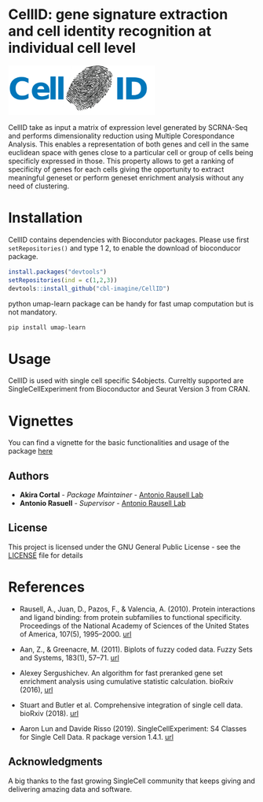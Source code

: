 # CellID: gene signature extraction and cell identity recognition at individual cell level

<img src=tools/sticker.png height="100">

CellID take as input a matrix of expression level generated by SCRNA-Seq and performs dimensionality reduction using Multiple Corespondance Analysis. This enables a representation of both genes and cell in the same euclidean space with genes close to a particular cell or group of cells being specificly expressed in those. This property allows to get a ranking of specificity of genes for each cells giving the opportunity to extract meaningful geneset or perform geneset enrichment analysis without any need of clustering.

# Installation

CellID contains dependencies with Biocondutor packages. Please use first `setRepositories()` and type 1 2, to enable the download of bioconducor package.
```r
install.packages("devtools")
setRepositories(ind = c(1,2,3))
devtools::install_github("cbl-imagine/CellID")
```

python umap-learn package can be handy for fast umap computation but is not mandatory.
``` bash
pip install umap-learn
```
# Usage

CellID is used with single cell specific S4objects. Curreltly supported are SingleCellExperiment from Bioconductor and Seurat Version 3 from CRAN.

# Vignettes

You can find a vignette for the basic functionalities and usage of the package [here](https://cbl-imagine.github.io/CellID/Vignette/vign.html)

## Authors

* **Akira Cortal** - *Package Maintainer* - [Antonio Rausell Lab](https://github.com/RausellLab)
* **Antonio Rasuell** - *Supervisor* - [Antonio Rausell Lab](https://github.com/RausellLab)

## License

This project is licensed under the GNU General Public License - see the [LICENSE](LICENSE) file for details

# References

* Rausell, A., Juan, D., Pazos, F., & Valencia, A. (2010). Protein interactions and ligand binding: from protein subfamilies to functional specificity. Proceedings of the National Academy of Sciences of the United States of America, 107(5), 1995–2000. [url](https://doi.org/10.1073/pnas.0908044107)

* Aan, Z., & Greenacre, M. (2011). Biplots of fuzzy coded data. Fuzzy Sets and Systems, 183(1), 57–71. [url](https://doi.org/10.1016/j.fss.2011.03.007)

* Alexey Sergushichev. An algorithm for fast preranked gene set enrichment analysis using cumulative statistic calculation. bioRxiv (2016), 
[url](https://doi.org/10.1101/060012)

* Stuart and Butler et al. Comprehensive integration of single cell data. bioRxiv (2018).
[url](https://doi.org/10.1101/460147)

* Aaron Lun and Davide Risso (2019). SingleCellExperiment: S4 Classes for Single Cell Data. R package version 1.4.1.
[url](https://www.bioconductor.org/packages/release/bioc/html/SingleCellExperiment.html)

## Acknowledgments

A big thanks to the fast growing SingleCell community that keeps giving and delivering amazing data and software.
